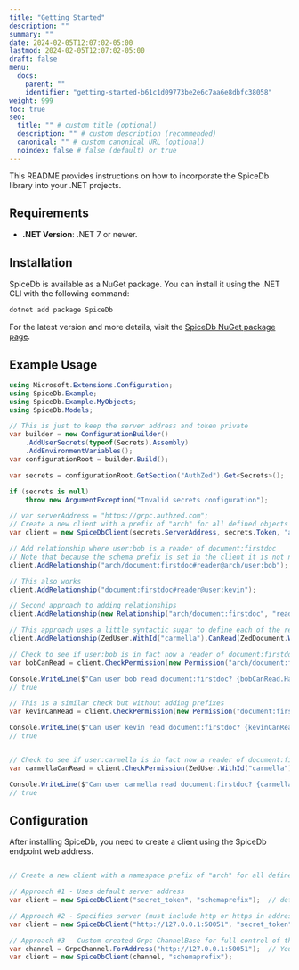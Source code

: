 ```yaml
---
title: "Getting Started"
description: ""
summary: ""
date: 2024-02-05T12:07:02-05:00
lastmod: 2024-02-05T12:07:02-05:00
draft: false
menu:
  docs:
    parent: ""
    identifier: "getting-started-b61c1d09773be2e6c7aa6e8dbfc38058"
weight: 999
toc: true
seo:
  title: "" # custom title (optional)
  description: "" # custom description (recommended)
  canonical: "" # custom canonical URL (optional)
  noindex: false # false (default) or true
---
```


This README provides instructions on how to incorporate the SpiceDb library into your .NET projects. 

## Requirements

- **.NET Version**: .NET 7 or newer.

## Installation

SpiceDb is available as a NuGet package. You can install it using the .NET CLI with the following command:

```sh
dotnet add package SpiceDb
```

For the latest version and more details, visit the [SpiceDb NuGet package page](https://www.nuget.org/packages/SpiceDb).

## Example Usage

```csharp
using Microsoft.Extensions.Configuration;
using SpiceDb.Example;
using SpiceDb.Example.MyObjects;
using SpiceDb.Models;

// This is just to keep the server address and token private
var builder = new ConfigurationBuilder()
    .AddUserSecrets(typeof(Secrets).Assembly)
    .AddEnvironmentVariables();
var configurationRoot = builder.Build();

var secrets = configurationRoot.GetSection("AuthZed").Get<Secrets>();

if (secrets is null)
    throw new ArgumentException("Invalid secrets configuration");

// var serverAddress = "https://grpc.authzed.com";
// Create a new client with a prefix of "arch" for all defined objects
var client = new SpiceDbClient(secrets.ServerAddress, secrets.Token, "arch");

// Add relationship where user:bob is a reader of document:firstdoc
// Note that because the schema prefix is set in the client it is not necessary to always prefix every resource definition 
client.AddRelationship("arch/document:firstdoc#reader@arch/user:bob");

// This also works
client.AddRelationship("document:firstdoc#reader@user:kevin");

// Second approach to adding relationships
client.AddRelationship(new Relationship("arch/document:firstdoc", "reader", "arch/user:jacob"));

// This approach uses a little syntactic sugar to define each of the relations
client.AddRelationship(ZedUser.WithId("carmella").CanRead(ZedDocument.WithId("firstdoc")));

// Check to see if user:bob is in fact now a reader of document:firstdoc
var bobCanRead = client.CheckPermission(new Permission("arch/document:firstdoc#reader@arch/user:bob"));

Console.WriteLine($"Can user bob read document:firstdoc? {bobCanRead.HasPermission}");
// true

// This is a similar check but without adding prefixes
var kevinCanRead = client.CheckPermission(new Permission("document:firstdoc#reader@user:bob"));

Console.WriteLine($"Can user kevin read document:firstdoc? {kevinCanRead.HasPermission}");
// true


// Check to see if user:carmella is in fact now a reader of document:firstdoc
var carmellaCanRead = client.CheckPermission(ZedUser.WithId("carmella").CanRead(ZedDocument.WithId("firstdoc")));

Console.WriteLine($"Can user carmella read document:firstdoc? {carmellaCanRead.HasPermission}");
// true
```


## Configuration

After installing SpiceDb, you need to create a client using the SpiceDb endpoint web address. 

```csharp

// Create a new client with a namespace prefix of "arch" for all defined objects

// Approach #1 - Uses default server address
var client = new SpiceDbClient("secret_token", "schemaprefix");  // defaults to server address of "https://grpc.authzed.com

// Approach #2 - Specifies server (must include http or https in address)
var client = new SpiceDbClient("http://127.0.0.1:50051", "secret_token", "schemaprefix");

// Approach #3 - Custom created Grpc ChannelBase for full control of the connection channel
var channel = GrpcChannel.ForAddress("http://127.0.0.1:50051");  // You can get as elaborate as you want
var client = new SpiceDbClient(channel, "schemaprefix");

```
